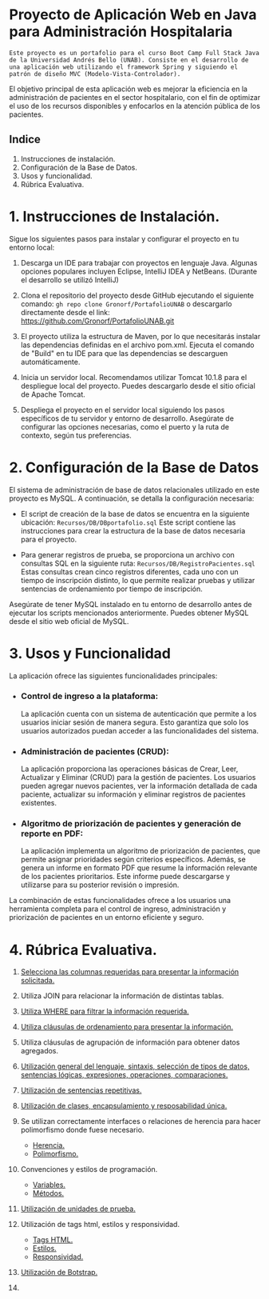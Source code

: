 # Proyecto de Aplicación Web en Java para Administración Hospitalaria
    Este proyecto es un portafolio para el curso Boot Camp Full Stack Java de la Universidad Andrés Bello (UNAB). Consiste en el desarrollo de una aplicación web utilizando el framework Spring y siguiendo el patrón de diseño MVC (Modelo-Vista-Controlador).

El objetivo principal de esta aplicación web es mejorar la eficiencia en la administración de pacientes en el sector hospitalario, con el fin de optimizar el uso de los recursos disponibles y enfocarlos en la atención pública de los pacientes.

## Indice

1. Instrucciones de instalación.
2. Configuración de la Base de Datos.
3. Usos y funcionalidad.
4. Rúbrica Evaluativa.


# 1. Instrucciones de Instalación.

Sigue los siguientes pasos para instalar y configurar el proyecto en tu entorno local:

1. Descarga un IDE para trabajar con proyectos en lenguaje Java. Algunas opciones populares incluyen Eclipse, IntelliJ IDEA y NetBeans. (Durante el desarrollo se utilizó IntelliJ)

2. Clona el repositorio del proyecto desde GitHub ejecutando el siguiente comando: `gh repo clone Gronorf/PortafolioUNAB` o descargarlo directamente desde el link: https://github.com/Gronorf/PortafolioUNAB.git

3. El proyecto utiliza la estructura de Maven, por lo que necesitarás instalar las dependencias definidas en el archivo pom.xml. Ejecuta el comando de "Build" en tu IDE para que las dependencias se descarguen automáticamente.

4. Inicia un servidor local. Recomendamos utilizar Tomcat 10.1.8 para el despliegue local del proyecto. Puedes descargarlo desde el sitio oficial de Apache Tomcat.

5. Despliega el proyecto en el servidor local siguiendo los pasos específicos de tu servidor y entorno de desarrollo. Asegúrate de configurar las opciones necesarias, como el puerto y la ruta de contexto, según tus preferencias.

# 2. Configuración de la Base de Datos

El sistema de administración de base de datos relacionales utilizado en este proyecto es MySQL. A continuación, se detalla la configuración necesaria:

- El script de creación de la base de datos se encuentra en la siguiente ubicación: `Recursos/DB/DBportafolio.sql` Este script contiene las instrucciones para crear la estructura de la base de datos necesaria para el proyecto.

- Para generar registros de prueba, se proporciona un archivo con consultas SQL en la siguiente ruta: `Recursos/DB/RegistroPacientes.sql` Estas consultas crean cinco registros diferentes, cada uno con un tiempo de inscripción distinto, lo que permite realizar pruebas y utilizar sentencias de ordenamiento por tiempo de inscripción.

Asegúrate de tener MySQL instalado en tu entorno de desarrollo antes de ejecutar los scripts mencionados anteriormente. Puedes obtener MySQL desde el sitio web oficial de MySQL.

# 3. Usos y Funcionalidad

La aplicación ofrece las siguientes funcionalidades principales:

- ### Control de ingreso a la plataforma: 
    La aplicación cuenta con un sistema de autenticación que permite a los usuarios iniciar sesión de manera segura. Esto garantiza que solo los usuarios autorizados puedan acceder a las funcionalidades del sistema.

- ### Administración de pacientes (CRUD): 
    La aplicación proporciona las operaciones básicas de Crear, Leer, Actualizar y Eliminar (CRUD) para la gestión de pacientes. Los usuarios pueden agregar nuevos pacientes, ver la información detallada de cada paciente, actualizar su información y eliminar registros de pacientes existentes.

- ### Algoritmo de priorización de pacientes y generación de reporte en PDF: 
    La aplicación implementa un algoritmo de priorización de pacientes, que permite asignar prioridades según criterios específicos. Además, se genera un informe en formato PDF que resume la información relevante de los pacientes prioritarios. Este informe puede descargarse y utilizarse para su posterior revisión o impresión.

La combinación de estas funcionalidades ofrece a los usuarios una herramienta completa para el control de ingreso, administración y priorización de pacientes en un entorno eficiente y seguro.

# 4. Rúbrica Evaluativa.

1.  [Selecciona las columnas requeridas para presentar la información solicitada.](hospital/src/main/java/unab/portafolio/dao/DAO.java#L46)

2. Utiliza JOIN para relacionar la información de distintas tablas.

3. [Utiliza WHERE para filtrar la información requerida.](hospital/src/main/java/unab/portafolio/dao/DAO.java#L164)

4. [Utiliza cláusulas de ordenamiento para presentar la información.](hospital/src/main/java/unab/portafolio/dao/DAO.java#82)

5. Utiliza cláusulas de agrupación de información para obtener datos agregados.

6. [Utilización general del lenguaje, sintaxis, selección de tipos de datos, sentencias lógicas, expresiones, operaciones, comparaciones.](hospital/src/main/java/unab/portafolio/controller/EliminarPacienteController.java#L34)

7. [Utilización de sentencias repetitivas.](hospital/src/main/java/unab/portafolio/controller/LoginController.java#L38)

8. [Utilización de clases, encapsulamiento y resposabilidad única.](hospital/src/main/java/unab/portafolio/model/usuario/Usuario.java#L10)

9. Se utilizan correctamente interfaces o relaciones de herencia para hacer polimorfismo donde fuese necesario.

    - [Herencia.](hospital/src/main/java/unab/portafolio/model/paciente/PacienteDAO.java#L5)
    - [Polimorfismo.](hospital/src/main/java/unab/portafolio/model/paciente/Paciente.java#L72)

10. Convenciones y estilos de programación.

    - [Variables.](hospital/src/main/java/unab/portafolio/model/paciente/Paciente.java#L17)
    - [Métodos.](hospital/src/main/java/unab/portafolio/dao/DAO.java#L40)
    
11. [Utilización de unidades de prueba.](hospital/src/test/java/unab/portafolio/singleton/HibernateUtilityTest.java#L14)

12. Utilización de tags html, estilos y responsividad.

    - [Tags HTML.](hospital/src/main/webapp/WEB-INF/views/home.jsp#L3)
    - [Estilos.](hospital/src/main/webapp/resources/style.css)
    - [Responsividad.](hospital/src/main/webapp/WEB-INF/views/home.jsp#L27)

13. [Utilización de Botstrap.](hospital/src/main/webapp/WEB-INF/views/login.jsp#L13)

14. 